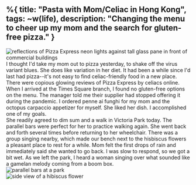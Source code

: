 %{
  title: "Pasta with Mom/Celiac in Hong Kong",
  tags: ~w(life),
  description: "Changing the menu to cheer up my mom and the search for gluten-free pizza."
}
---
![reflections of Pizza Express neon lights against tall glass pane in front of commercial buildings](/images/pizzaexpress.jpg)
<br/>
I thought I'd take my mom out to pizza yesterday, to shake off the virus variant blues.  She does like variation in her diet.  It had been a while since I'd last had pizza--it's not easy to find celiac-friendly food in a new place.  There were copious glowing reviews of Pizza Express by celiacs online.  When I arrived at the Times Square branch, I found no gluten-free options on the menu.  The manager told me their supplier had stopped offering it during the pandemic.  I ordered penne ai funghi for my mom and the octopus carpaccio appetizer for myself.  She liked her dish.  I accomplished one of my goals.
<br/>
She readily agreed to dim sum and a walk in Victoria Park today.  The parallel bars were perfect for her to practice walking again.  She went back and forth several times before returning to her wheelchair.  There was a group singing nearby, which made our bench next to the hisbiscus flowers a pleasant place to rest for a while.  Mom felt the first drops of rain and immediately said she wanted to go back.  I was slow to respond, so we got a bit wet.  As we left the park, I heard a woman singing over what sounded like a gamelan melody coming from a boom box.
<br/>
![parallel bars at a park](/images/parallelbars.jpg)
<br/>
![side view of a hibiscus flower](/images/hibiscus.jpg)


 

